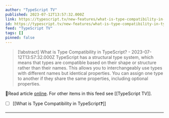 ```yaml
---
author: "TypeScript TV"
published: 2023-07-12T13:57:32.000Z
link: https://typescript.tv/new-features/what-is-type-compatibility-in-typescript/
id: https://typescript.tv/new-features/what-is-type-compatibility-in-typescript/
feed: "TypeScript TV"
tags: []
pinned: false
---
```

> [!abstract] What is Type Compatibility in TypeScript? - 2023-07-12T13:57:32.000Z
> TypeScript has a structural type system, which means that types are compatible based on their shape or structure rather than their names. This allows you to interchangeably use types with different names but identical properties. You can assign one type to another if they share the same properties, including optional properties.

🔗Read article [online](https://typescript.tv/new-features/what-is-type-compatibility-in-typescript/). For other items in this feed see [[TypeScript TV]].

- [ ] [[What is Type Compatibility in TypeScript❓]]
- - -


